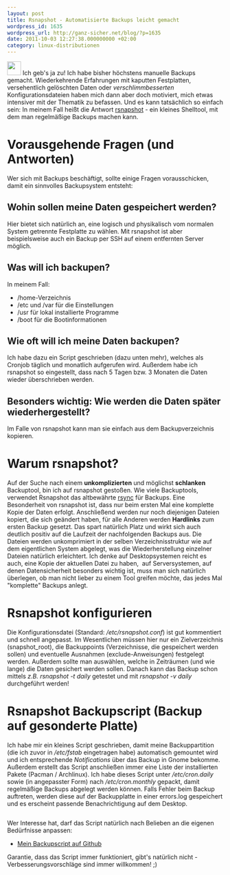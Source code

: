 ```yaml
---
layout: post
title: Rsnapshot - Automatisierte Backups leicht gemacht
wordpress_id: 1635
wordpress_url: http://ganz-sicher.net/blog/?p=1635
date: 2011-10-03 12:27:38.000000000 +02:00
category: linux-distributionen
---
```

<img class="lefticon" title="backups" src="/wp-content/uploads/backups.png" alt="" width="32" height="32" />
Ich geb's ja zu! Ich habe bisher höchstens manuelle Backups gemacht. Wiederkehrende Erfahrungen mit kaputten Festplatten, versehentlich gelöschten Daten oder <em>verschlimmbesserten</em> Konfigurationsdateien haben mich dann aber doch motiviert, mich etwas intensiver mit der Thematik zu befassen. Und es kann tatsächlich so einfach sein: In meinem Fall heißt die Antwort <a href="http://rsnapshot.org/">rsnapshot</a> - ein kleines Shelltool, mit dem man regelmäßige Backups machen kann.
<!--more-->

Vorausgehende Fragen (und Antworten)
====================================
Wer sich mit Backups beschäftigt, sollte einige Fragen vorausschicken, damit ein sinnvolles Backupsystem entsteht:

Wohin sollen meine Daten gespeichert werden?
---------------------------------------------
Hier bietet sich natürlich an, eine logisch und physikalisch vom normalen System getrennte Festplatte zu wählen. Mit rsnapshot ist aber beispielsweise auch ein Backup per SSH auf einem entfernten Server möglich.

Was will ich backupen?
----------------------
In meinem Fall:
* /home-Verzeichnis
* /etc und /var für die Einstellungen
* /usr für lokal installierte Programme
* /boot für die Bootinformationen


Wie oft will ich meine Daten backupen?
----------------------------------------
Ich habe dazu ein Script geschrieben (dazu unten mehr), welches als Cronjob täglich und monatlich aufgerufen wird. Außerdem habe ich rsnapshot so eingestellt, dass nach 5 Tagen bzw. 3 Monaten die Daten wieder überschrieben werden.

Besonders wichtig: Wie werden die Daten später wiederhergestellt?
-------------------------------------------------------------------
Im Falle von rsnapshot kann man sie einfach aus dem Backupverzeichnis kopieren.

Warum rsnapshot?
=================
Auf der Suche nach einem <strong>unkomplizierten</strong> und möglichst <strong>schlanken</strong> Backuptool, bin ich auf rsnapshot gestoßen. Wie viele Backuptools, verwendet Rsnapshot das altbewährte <a href="http://wiki.ubuntuusers.de/rsync">rsync</a> für Backups. Eine Besonderheit von rsnapshot ist, dass nur beim ersten Mal eine komplette Kopie der Daten erfolgt. Anschließend werden nur noch diejenigen Dateien kopiert, die sich geändert haben, für alle Anderen werden <strong>Hardlinks</strong> zum ersten Backup gesetzt. Das spart natürlich Platz und wirkt sich auch deutlich positiv auf die Laufzeit der nachfolgenden Backups aus.
Die Dateien werden unkomprimiert in der selben Verzeichnisstruktur wie auf dem eigentlichen System abgelegt, was die Wiederherstellung einzelner Dateien natürlich erleichtert.
Ich denke auf Desktopsystemen reicht es auch, eine Kopie der aktuellen Datei zu haben,  auf Serversystemen, auf denen Datensicherheit besonders wichtig ist, muss man sich natürlich überlegen, ob man nicht lieber zu einem Tool greifen möchte, das jedes Mal "komplette" Backups anlegt.

Rsnapshot konfigurieren
=======================
Die Konfigurationsdatei (Standard: <em>/etc/rsnapshot.conf</em>) ist gut kommentiert und schnell angepasst. Im Wesentlichen müssen hier nur ein Zielverzeichnis (snapshot_root), die Backuppoints (Verzeichnisse, die gespeichert werden sollen) und eventuelle Ausnahmen (exclude-Anweisungen) festgelegt werden. Außerdem sollte man auswählen, welche in Zeiträumen (und wie lange) die Daten gesichert werden sollen. Danach kann das Backup schon mittels <em>z.B. rsnapshot -t daily</em> getestet und mit <em>rsnapshot -v daily</em> durchgeführt werden!

Rsnapshot Backupscript (Backup auf gesonderte Platte)
========================================================
Ich habe mir ein kleines Script geschrieben, damit meine Backuppartition (die ich zuvor in <em>/etc/fstab</em> eingetragen habe) automatisch gemountet wird und ich entsprechende <em>Notifications</em> über das Backup in Gnome bekomme. Außerdem erstellt das Script anschließen immer eine Liste der installierten Pakete (Pacman / Archlinux). Ich habe dieses Script unter <em>/etc/cron.daily</em> sowie (in angepasster Form) nach <em>/etc/cron.monthly</em> gepackt, damit regelmäßige Backups abgelegt werden können. Falls Fehler beim Backup auftreten, werden diese auf der Backupplatte in einer errors.log gespeichert und es erscheint passende Benachrichtigung auf dem Desktop.

<img class="borderimg centered" src="/wp-content/uploads/backup_successful-300x36.png" alt="" />

Wer Interesse hat, darf das Script natürlich nach Belieben an die eigenen Bedürfnisse anpassen:

* [Mein Backupscript auf Github](https://github.com/pylight/scripthub/blob/master/bash/dailybak.sh)

Garantie, dass das Script immer funktioniert, gibt's natürlich nicht - Verbesserungsvorschläge sind immer willkommen! ;)
